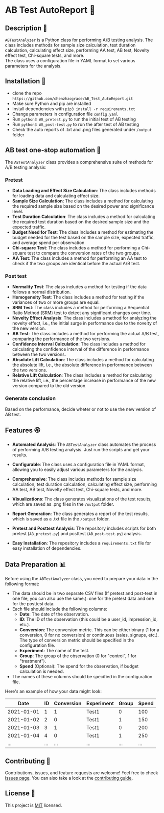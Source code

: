 # AB Test AutoReport 🤖

## Description 🧩

`ABTestAnalyzer` is a Python class for performing A/B testing analysis. The class includes methods for sample size calculation, test duration calculation, calculating effect size, performing AA test, AB test, Novelty effect test, Chi-square tests, and more.  
The class uses a configuration file in YAML format to set various parameters for the analysis.

## Installation 🔌
- clone the repo `https://github.com/chenzhaograce/AB_Test_AutoReport.git`
- Make sure Python and pip are installed
- Install dependencies with `pip3 install -r requirements.txt`
- Change parameters in configuration file `config.yaml`
- Run `python3 AB_pretest.py` to run the initial test of AB testing
- Run `python3 AB_post-test.py` to run the after test of AB testing
- Check the auto reports of .txt and .png files generated under `/output` folder

## AB test one-stop automation 🎯
The `ABTestAnalyzer` class provides a comprehensive suite of methods for A/B testing analysis:
### Pretest
- **Data Loading and Effect Size Calculation**: The class includes methods for loading data and calculating effect size.
- **Sample Size Calculation**: The class includes a method for calculating the required sample size based on the desired power and significance level.
- **Test Duration Calculation**: The class includes a method for calculating the required test duration based on the desired sample size and the expected traffic. 
- **Budget Need for Test**: The class includes a method for estimating the budget needed for the test based on the sample size, expected traffic, and average spend per observation.
- **Chi-square Test**: The class includes a method for performing a Chi-square test to compare the conversion rates of the two groups.
- **AA Test**: The class includes a method for performing an AA test to check if the two groups are identical before the actual A/B test.
### Post test
- **Normality Test**: The class includes a method for testing if the data follows a normal distribution.
- **Homogeneity Test**: The class includes a method for testing if the variances of two or more groups are equal.
- **SRM Test**: The class includes a method for performing a Sequential Ratio Method (SRM) test to detect any significant changes over time.
- **Novelty Effect Analysis**: The class includes a method for analyzing the novelty effect, i.e., the initial surge in performance due to the novelty of the new version.
- **AB Test**: The class includes a method for performing the actual A/B test, comparing the performance of the two versions.
- **Confidence Interval Calculation**: The class includes a method for calculating the confidence interval of the difference in performance between the two versions.
- **Absolute Lift Calculation**: The class includes a method for calculating the absolute lift, i.e., the absolute difference in performance between the two versions.
- **Relative Lift Calculation**: The class includes a method for calculating the relative lift, i.e., the percentage increase in performance of the new version compared to the old version.
### Generate conclusion
Based on the performance, decide wheter or not to use the new version of AB test.


## Features 🏵️
- **Automated Analysis**: The `ABTestAnalyzer` class automates the process of performing A/B testing analysis. Just run the scripts and get your results.

- **Configurable**: The class uses a configuration file in YAML format, allowing you to easily adjust various parameters for the analysis.

- **Comprehensive**: The class includes methods for sample size calculation, test duration calculation, calculating effect size, performing AA test, AB test, Novelty effect test, Chi-square tests, and more.

- **Visualizations**: The class generates visualizations of the test results, which are saved as .png files in the `/output` folder.

- **Report Generation**: The class generates a report of the test results, which is saved as a .txt file in the `/output` folder.

- **Pretest and Posttest Analysis**: The repository includes scripts for both pretest (`AB_pretest.py`) and posttest (`AB_post-test.py`) analysis.

- **Easy Installation**: The repository includes a `requirements.txt` file for easy installation of dependencies.

## Data Preparation 📊

Before using the `ABTestAnalyzer` class, you need to prepare your data in the following format:

- The data should be in two separate CSV files (If pretest and post-test in one file, you can also use the same.): one for the pretest data and one for the posttest data.
- Each file should include the following columns:
    - **Date**: The date of the observation.
    - **ID**: The ID of the observation (this could be a user_id, impression_id, etc.).
    - **Conversion**: The conversion metric. This can be either binary (1 for a conversion, 0 for no conversion) or continuous (sales, signups, etc.). The type of conversion metric should be specified in the configuration file.
    - **Experiment**: The name of the test.
    - **Group**: The group of the observation (0 for "control", 1 for "treatment").
    - **Spend** (Optional): The spend for the observation, if budget calculation is needed.
- The names of these columns should be specified in the configuration file.

Here's an example of how your data might look:

| Date       | ID  | Conversion | Experiment | Group | Spend |
|------------|-----|------------|------------|-------|-------|
| 2021-01-01 | 1   | 1          | Test1      | 0     | 100   |
| 2021-01-02 | 2   | 0          | Test1      | 1     | 150   |
| 2021-01-03 | 3   | 1          | Test1      | 0     | 200   |
| 2021-01-04 | 4   | 0          | Test1      | 1     | 250   |
| ...        | ... | ...        | ...        | ...   | ...   |

## Contributing 🤝

Contributions, issues, and feature requests are welcome! Feel free to check [issues page](https://github.com/chenzhaograce/AB_Test_AutoReport/issues). You can also take a look at the [contributing guide](https://github.com/chenzhaograce/AB_Test_AutoReport/blob/main/CONTRIBUTING.md).

## License 📝

This project is [MIT](https://github.com/chenzhaograce/AB_Test_AutoReport/blob/main/LICENSE) licensed.
